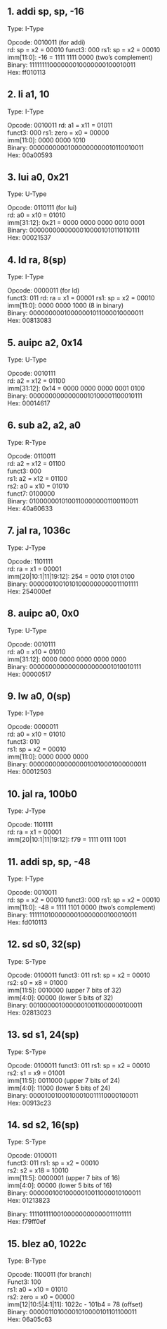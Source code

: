 ## 1. addi sp, sp, -16  
Type: I-Type

Opcode: 0010011 (for addi)  
rd: sp = x2 = 00010 
funct3: 000 
rs1: sp = x2 = 00010    
imm[11:0]: -16 = 1111 1111 0000 (two’s complement)  
Binary: 11111111000000010000000100010011    
Hex: ff010113   


## 2. li a1, 10
Type: I-Type

Opcode: 0010011 
rd: a1 = x11 = 01011    
funct3: 000 
rs1: zero = x0 = 00000  
imm[11:0]: 0000 0000 1010   
Binary: 00000000001000000000010110010011    
Hex: 00a00593   


## 3. lui a0, 0x21    
Type: U-Type

Opcode: 0110111 (for lui)   
rd: a0 = x10 = 01010    
imm[31:12]: 0x21 = 0000 0000 0000 0010 0001   
Binary: 00000000000000100001010110110111    
Hex: 00021537   


## 4. ld ra, 8(sp)
Type: I-Type

Opcode: 0000011 (for ld)    
funct3: 011 
rd: ra = x1 = 00001 
rs1: sp = x2 = 00010    
imm[11:0]: 0000 0000 1000 (8 in binary)   
Binary: 00000000010000001011000010000011    
Hex: 00813083   


## 5. auipc a2, 0x14
Type: U-Type

Opcode: 0010111  
rd: a2 = x12 = 01100  
imm[31:12]: 0x14 = 0000 0000 0000 0001 0100  
Binary: 00000000000000010100001100010111  
Hex: 00014617  


## 6. sub a2, a2, a0
Type: R-Type

Opcode: 0110011  
rd: a2 = x12 = 01100  
funct3: 000  
rs1: a2 = x12 = 01100  
rs2: a0 = x10 = 01010  
funct7: 0100000  
Binary: 01000000101001100000001100110011  
Hex: 40a60633  

## 7. jal ra, 1036c <memset>
Type: J-Type

Opcode: 1101111  
rd: ra = x1 = 00001  
imm[20|10:1|11|19:12]: 254 = 0010 0101 0100  
Binary: 00000010010101000000000011101111  
Hex: 254000ef  


## 8. auipc a0, 0x0
Type: U-Type

Opcode: 0010111  
rd: a0 = x10 = 01010  
imm[31:12]: 0000 0000 0000 0000 0000  
Binary: 0000000000000000000001010010111  
Hex: 00000517  


## 9. lw a0, 0(sp)
Type: I-Type

Opcode: 0000011  
rd: a0 = x10 = 01010  
funct3: 010  
rs1: sp = x2 = 00010  
imm[11:0]: 0000 0000 0000  
Binary: 00000000000000010010001000000011  
Hex: 00012503  


## 10. jal ra, 100b0 <main>
Type: J-Type

Opcode: 1101111  
rd: ra = x1 = 00001  
imm[20|10:1|11|19:12]: f79 = 1111 0111 1001  


## 11. addi sp, sp, -48
Type: I-Type

Opcode: 0010011     
rd: sp = x2 = 00010 
funct3: 000 
rs1: sp = x2 = 00010    
imm[11:0]: -48 = 1111 1101 0000 (two’s complement)  
Binary: 11111101000000010000000100010011    
Hex: fd010113   


## 12. sd s0, 32(sp)
Type: S-Type

Opcode: 0100011 
funct3: 011 
rs1: sp = x2 = 00010    
rs2: s0 = x8 = 01000    
imm[11:5]: 0010000 (upper 7 bits of 32)   
imm[4:0]: 00000 (lower 5 bits of 32)    
Binary: 00100000100000010011000000100011    
Hex: 02813023   


## 13. sd s1, 24(sp)
Type: S-Type

Opcode: 0100011 
funct3: 011 
rs1: sp = x2 = 00010    
rs2: s1 = x9 = 01001    
imm[11:5]: 0011000 (upper 7 bits of 24)   
imm[4:0]: 11000 (lower 5 bits of 24)    
Binary: 00001001000100010011110000100011    
Hex: 00913c23   


## 14. sd s2, 16(sp)
Type: S-Type

Opcode: 0100011    
funct3: 011 
rs1: sp = x2 = 00010    
rs2: s2 = x18 = 10010   
imm[11:5]: 0000001 (upper 7 bits of 16)   
imm[4:0]: 00000 (lower 5 bits of 16)    
Binary: 00000010010000010011000010100011    
Hex: 01213823   

Binary: 11110111100100000000000011101111  
Hex: f79ff0ef  


## 15. blez a0, 1022c
Type: B-Type

Opcode: 1100011 (for branch)  
Funct3: 100  
rs1: a0 = x10 = 01010    
rs2: zero = x0 = 00000    
imm[12|10:5|4:1|11]: 1022c - 101b4 = 78 (offset)    
Binary: 00000110100001010000101101100011    
Hex: 06a05c63    
